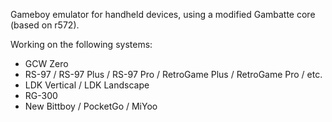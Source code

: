 Gameboy emulator for handheld devices, using a modified Gambatte core (based on r572).

Working on the following systems:
- GCW Zero
- RS-97 / RS-97 Plus / RS-97 Pro / RetroGame Plus / RetroGame Pro / etc.
- LDK Vertical / LDK Landscape
- RG-300
- New Bittboy / PocketGo / MiYoo
